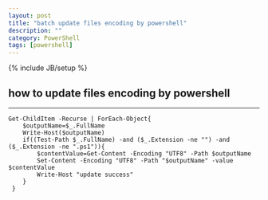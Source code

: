 ```yaml
---
layout: post
title: "batch update files encoding by powershell"
description: ""
category: PowerShell
tags: [powershell]
---
```

{% include JB/setup %}

## how to update files encoding by powershell
---
	Get-ChildItem -Recurse | ForEach-Object{
		$outputName=$_.FullName
		Write-Host($outputName)
		if((Test-Path $_.FullName) -and ($_.Extension -ne "") -and ($_.Extension -ne ".ps1")){
			$contentValue=Get-Content -Encoding "UTF8" -Path $outputName
			Set-Content -Encoding "UTF8" -Path "$outputName" -value $contentValue
			Write-Host "update success"
		}
	 }
